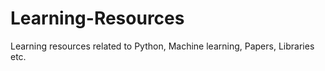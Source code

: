 # Learning-Resources
Learning resources related to Python, Machine learning, Papers, Libraries etc.
